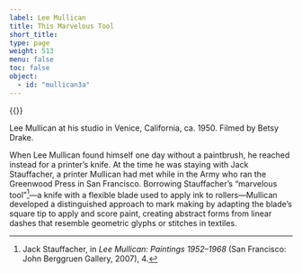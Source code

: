 ```yaml
---
label: Lee Mullican
title: This Marvelous Tool
short_title:
type: page
weight: 513
menu: false
toc: false
object:
  - id: "mullican3a"
---
```

{{<q-figure id="mullican3a">}}

Lee Mullican at his studio in Venice, California, ca. 1950. Filmed by Betsy Drake.

When Lee Mullican found himself one day without a paintbrush, he reached instead for a printer’s knife. At the time he was staying with Jack Stauffacher, a printer Mullican had met while in the Army who ran the Greenwood Press in San Francisco. Borrowing Stauffacher’s “marvelous tool”[^1]—a knife with a flexible blade used to apply ink to rollers—Mullican developed a distinguished approach to mark making by adapting the blade’s square tip to apply and score paint, creating abstract forms from linear dashes that resemble geometric glyphs or stitches in textiles.

[^1]: Jack Stauffacher, in *Lee Mullican: Paintings 1952–1968* (San Francisco: John Berggruen Gallery, 2007), 4.
